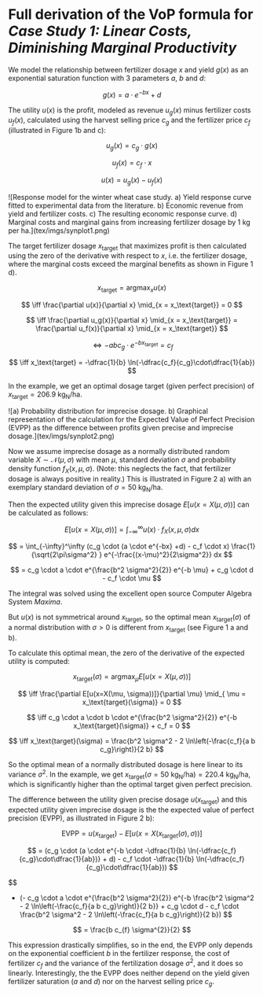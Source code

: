 # Full derivation of the VoP formula for *Case Study 1: Linear Costs, Diminishing Marginal Productivity*

We model the relationship between fertilizer dosage $x$ and yield $g(x)$ as an exponential saturation function with 3 parameters $a$, $b$ and $d$:

$$
g(x) = a \cdot e^{-b x} + d
$$

The utility $u(x)$ is the profit, modeled as revenue $u_g(x)$ minus fertilizer costs $u_f(x)$, calculated using the harvest selling price $c_g$ and the fertilizer price $c_f$ (illustrated in Figure 1b and c):

$$
u_g(x) = c_g \cdot g(x) 
$$

$$
u_f(x) = c_f \cdot x
$$

$$
u(x) = u_g(x) - u_f(x)
$$

<div height="600px">![Response model for the winter wheat case study. a) Yield response curve fitted to experimental data from the literature. b) Economic revenue from yield and fertilizer costs. c) The resulting economic response curve. d) Marginal costs and marginal gains from increasing fertilizer dosage by 1 kg per ha.](tex/imgs/synplot1.png)</div>


The target fertilizer dosage $x_\text{target}$ that maximizes profit is then calculated using the zero of the derivative with respect to $x$, i.e. the fertilizer dosage, where the marginal costs exceed the marginal benefits as shown in Figure 1 d).

$$
x_\text{target} = \text{arg}\max_x u(x) 
$$

$$
\iff \frac{\partial u(x)}{\partial x} \mid_{x = x_\text{target}} = 0
$$

$$
\iff \frac{\partial u_g(x)}{\partial x} \mid_{x = x_\text{target}} = \frac{\partial u_f(x)}{\partial x} \mid_{x = x_\text{target}}
$$

$$
\iff -abc_g \cdot e^{-bx_\text{target}} = c_f
$$

$$
\iff x_\text{target} =  -\dfrac{1}{b} \ln(-\dfrac{c_f}{c_g}\cdot\dfrac{1}{ab})
$$

In the example, we get an optimal dosage target (given perfect precision) of $x_\text{target} = 206.9 \ \text{kg}_\text{N} / \text{ha}$.

<div height="600px">![a) Probability distribution for imprecise dosage. b) Graphical representation of the calculation for the Expected Value of Perfect Precision (EVPP) as the difference between profits given precise and imprecise dosage.](tex/imgs/synplot2.png)</div>

Now we assume imprecise dosage as a normally distributed random variable $X \sim \mathcal{N}(\mu, \sigma)$ with mean $\mu$, standard deviation $\sigma$ and probability density function $f_X(x, \mu, \sigma)$. (Note: this neglects the fact, that fertilizer dosage is always positive in reality.) This is illustrated in Figure 2 a) with an exemplary standard deviation of $\sigma = 50  \ \text{kg}_\text{N} / \text{ha}$.

Then the expected utility given this imprecise dosage $E[u(x=X(\mu, \sigma))]$ can be calculated as follows:

$$
E[u(x=X(\mu, \sigma))] = \int_{-\infty}^\infty u(x)\cdot f_X(x, \mu, \sigma) dx 
$$

$$
= \int_{-\infty}^\infty (c_g \cdot (a \cdot e^{-bx} +d) - c_f \cdot x) \frac{1}{\sqrt{2\pi\sigma^2} } e^{-\frac{(x-\mu)^2}{2\sigma^2}} dx
$$

$$
= c_g \cdot a \cdot e^{\frac{b^2 \sigma^2}{2}} e^{-b \mu} + c_g \cdot d - c_f \cdot \mu
$$

The integral was solved using the excellent open source Computer Algebra System *Maxima*.

But $u(x)$ is not symmetrical around $x_\text{target}$, so the optimal mean $x_\text{target}(\sigma)$ of a normal distribution with $\sigma > 0$ is different from $x_\text{target}$ (see Figure 1 a and b).

To calculate this optimal mean, the zero of the derivative of the expected utility is computed:

$$
x_\text{target}(\sigma) = \text{arg}\max_{\mu} E[u(x=X(\mu, \sigma))] 
$$

$$
\iff \frac{\partial E[u(x=X(\mu, \sigma))]}{\partial \mu} \mid_{ \mu = x_\text{target}(\sigma)} = 0 
$$

$$
\iff  c_g \cdot a \cdot b \cdot e^{\frac{b^2 \sigma^2}{2}} e^{-b x_\text{target}(\sigma)} + c_f = 0 
$$

$$
\iff x_\text{target}(\sigma) = \frac{b^2 \sigma^2 - 2 \ln\left(-\frac{c_f}{a b c_g}\right)}{2 b}
$$

So the optimal mean of a normally distributed dosage is here linear to its variance $\sigma^2$. In the example, we get $x_\text{target}(\sigma = 50  \ \text{kg}_\text{N} / \text{ha}) = 220.4  \ \text{kg}_\text{N} / \text{ha}$, which is significantly higher than the optimal target given perfect precision.

The difference between the utility given precise dosage $u(x_\text{target})$ and this expected utility given imprecise dosage is the the expected value of perfect precision (EVPP), as illustrated in Figure 2 b):
  
$$
\text{EVPP} = u(x_\text{target}) - E[u(x=X(x_\text{target}(\sigma), \sigma))] 
$$

$$
= (c_g \cdot (a \cdot e^{-b \cdot -\dfrac{1}{b} \ln(-\dfrac{c_f}{c_g}\cdot\dfrac{1}{ab})} + d) - c_f \cdot -\dfrac{1}{b} \ln(-\dfrac{c_f}{c_g}\cdot\dfrac{1}{ab})) 
$$

$$
- (- c_g \cdot a \cdot e^{\frac{b^2 \sigma^2}{2}} e^{-b \frac{b^2 \sigma^2 - 2 \ln\left(-\frac{c_f}{a b c_g}\right)}{2 b}} + c_g \cdot d - c_f \cdot \frac{b^2 \sigma^2 - 2 \ln\left(-\frac{c_f}{a b c_g}\right)}{2 b}) 
$$

$$
= \frac{b c_{f} \sigma^{2}}{2}
$$

This expression drastically simplifies, so in the end, the EVPP only depends on the exponential coefficient $b$ in the fertilizer response, the cost of fertilizer $c_f$ and the variance of the fertilization dosage $\sigma^2$, and it does so linearly. Interestingly, the the EVPP does neither depend on the yield given fertilizer saturation ($a$ and $d$) nor on the harvest selling price $c_g$.